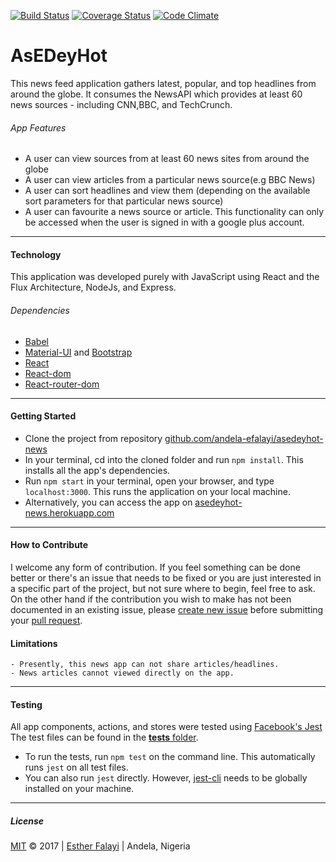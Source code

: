[![Build Status](https://travis-ci.org/andela-efalayi/asedeyhot-news.svg?branch=feedback-branch)](https://travis-ci.org/andela-efalayi/asedeyhot-news)
[![Coverage Status](https://coveralls.io/repos/github/andela-efalayi/asedeyhot-news/badge.svg?branch=feedback-branch)](https://coveralls.io/github/andela-efalayi/asedeyhot-news?branch=feedback-branch)
[![Code Climate](https://codeclimate.com/github/codeclimate/codeclimate/badges/gpa.svg)](https://codeclimate.com/github/codeclimate/codeclimate)

# AsEDeyHot 
This news feed application gathers latest, popular, and top headlines from around the globe. 
It consumes the NewsAPI which provides at least 60 news sources - including CNN,BBC, and TechCrunch.

###### App Features
- A user can view sources from at least 60 news sites from around the globe
- A user can view articles from a particular news source(e.g BBC News)
- A user can sort headlines and view them (depending on the available sort parameters for that particular news source)
- A user can favourite a news source or article. This functionality can only be accessed when the user is signed in with a google plus account.

***
#### Technology
This application was developed purely with JavaScript using React and the Flux Architecture, NodeJs, and Express.

###### Dependencies
- [Babel](https://babeljs.io/)
- [Material-UI](http://www.material-ui.com/#/) and [Bootstrap](getbootstrap)
- [React](https://facebook.github.io/react/)
- [React-dom](https://www.npmjs.com/package/react-dom)
- [React-router-dom](https://www.npmjs.com/package/react-router-dom)

***
#### Getting Started

- Clone the project from repository [github.com/andela-efalayi/asedeyhot-news](https://github.com/andela-efalayi/asedeyhot-news)
- In your terminal, cd into the cloned folder and run `npm install`. This installs all the app's dependencies.
- Run `npm start` in your terminal, open your browser, and type `localhost:3000`. This runs the application on your local machine.
- Alternatively, you can access the app on [asedeyhot-news.herokuapp.com](https://asedeyhot-news.herokuapp.com)

***
#### How to Contribute
I welcome any form of contribution. If you feel something can be done better or there's an issue that needs to be fixed
or you are just interested in a specific part of the project, but not sure where to begin, feel free to ask.
On the other hand if the contribution you wish to make has not been documented in an existing issue, please [create new issue](https://github.com/andela-efalayi/asedeyhot-news/issues/new) before submitting your [pull request](https://help.github.com/articles/about-pull-requests/).

#### Limitations
```block
- Presently, this news app can not share articles/headlines.
- News articles cannot viewed directly on the app.
```

***
#### Testing
All app components, actions, and stores were tested using [Facebook's Jest](https://facebook.github.io/jest/)
The test files can be found in the [__tests__ folder](src/__tests__).

- To run the tests, run `npm test` on the command line. This automatically runs `jest` on all test files.
- You can also run `jest` directly. However, [jest-cli](https://www.npmjs.com/package/jest-cli) needs to be globally installed on your machine.

***
##### License
[MIT](LICENSE.txt) © 2017 | [Esther Falayi](github.com/andela-efalayi/) | Andela, Nigeria

